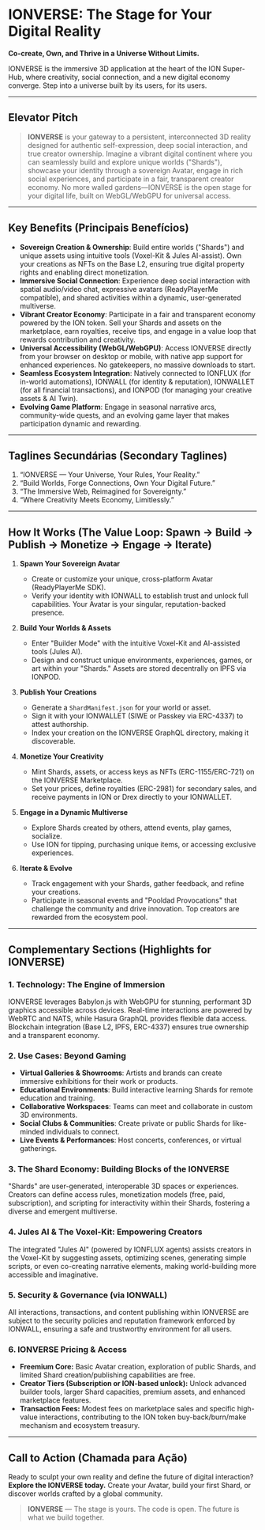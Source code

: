 # IONVERSE: The Stage for Your Digital Reality

**Co-create, Own, and Thrive in a Universe Without Limits.**

IONVERSE is the immersive 3D application at the heart of the ION Super-Hub, where creativity, social connection, and a new digital economy converge. Step into a universe built by its users, for its users.

---

## Elevator Pitch

> **IONVERSE** is your gateway to a persistent, interconnected 3D reality designed for authentic self-expression, deep social interaction, and true creator ownership. Imagine a vibrant digital continent where you can seamlessly build and explore unique worlds ("Shards"), showcase your identity through a sovereign Avatar, engage in rich social experiences, and participate in a fair, transparent creator economy. No more walled gardens—IONVERSE is the open stage for your digital life, built on WebGL/WebGPU for universal access.

---

## Key Benefits (Principais Benefícios)

*   **Sovereign Creation & Ownership**: Build entire worlds ("Shards") and unique assets using intuitive tools (Voxel-Kit & Jules AI-assist). Own your creations as NFTs on the Base L2, ensuring true digital property rights and enabling direct monetization.
*   **Immersive Social Connection**: Experience deep social interaction with spatial audio/video chat, expressive avatars (ReadyPlayerMe compatible), and shared activities within a dynamic, user-generated multiverse.
*   **Vibrant Creator Economy**: Participate in a fair and transparent economy powered by the ION token. Sell your Shards and assets on the marketplace, earn royalties, receive tips, and engage in a value loop that rewards contribution and creativity.
*   **Universal Accessibility (WebGL/WebGPU)**: Access IONVERSE directly from your browser on desktop or mobile, with native app support for enhanced experiences. No gatekeepers, no massive downloads to start.
*   **Seamless Ecosystem Integration**: Natively connected to IONFLUX (for in-world automations), IONWALL (for identity & reputation), IONWALLET (for all financial transactions), and IONPOD (for managing your creative assets & AI Twin).
*   **Evolving Game Platform**: Engage in seasonal narrative arcs, community-wide quests, and an evolving game layer that makes participation dynamic and rewarding.

---

## Taglines Secundárias (Secondary Taglines)

1.  “IONVERSE — Your Universe, Your Rules, Your Reality.”
2.  “Build Worlds, Forge Connections, Own Your Digital Future.”
3.  “The Immersive Web, Reimagined for Sovereignty.”
4.  “Where Creativity Meets Economy, Limitlessly.”

---

## How It Works (The Value Loop: Spawn → Build → Publish → Monetize → Engage → Iterate)

1.  **Spawn Your Sovereign Avatar**
    *   Create or customize your unique, cross-platform Avatar (ReadyPlayerMe SDK).
    *   Verify your identity with IONWALL to establish trust and unlock full capabilities. Your Avatar is your singular, reputation-backed presence.

2.  **Build Your Worlds & Assets**
    *   Enter "Builder Mode" with the intuitive Voxel-Kit and AI-assisted tools (Jules AI).
    *   Design and construct unique environments, experiences, games, or art within your "Shards." Assets are stored decentrally on IPFS via IONPOD.

3.  **Publish Your Creations**
    *   Generate a `ShardManifest.json` for your world or asset.
    *   Sign it with your IONWALLET (SIWE or Passkey via ERC-4337) to attest authorship.
    *   Index your creation on the IONVERSE GraphQL directory, making it discoverable.

4.  **Monetize Your Creativity**
    *   Mint Shards, assets, or access keys as NFTs (ERC-1155/ERC-721) on the IONVERSE Marketplace.
    *   Set your prices, define royalties (ERC-2981) for secondary sales, and receive payments in ION or Drex directly to your IONWALLET.

5.  **Engage in a Dynamic Multiverse**
    *   Explore Shards created by others, attend events, play games, socialize.
    *   Use ION for tipping, purchasing unique items, or accessing exclusive experiences.

6.  **Iterate & Evolve**
    *   Track engagement with your Shards, gather feedback, and refine your creations.
    *   Participate in seasonal events and "Pooldad Provocations" that challenge the community and drive innovation. Top creators are rewarded from the ecosystem pool.

---

## Complementary Sections (Highlights for IONVERSE)

### 1. **Technology: The Engine of Immersion**
IONVERSE leverages Babylon.js with WebGPU for stunning, performant 3D graphics accessible across devices. Real-time interactions are powered by WebRTC and NATS, while Hasura GraphQL provides flexible data access. Blockchain integration (Base L2, IPFS, ERC-4337) ensures true ownership and a transparent economy.

### 2. **Use Cases: Beyond Gaming**
*   **Virtual Galleries & Showrooms**: Artists and brands can create immersive exhibitions for their work or products.
*   **Educational Environments**: Build interactive learning Shards for remote education and training.
*   **Collaborative Workspaces**: Teams can meet and collaborate in custom 3D environments.
*   **Social Clubs & Communities**: Create private or public Shards for like-minded individuals to connect.
*   **Live Events & Performances**: Host concerts, conferences, or virtual gatherings.

### 3. **The Shard Economy: Building Blocks of the IONVERSE**
"Shards" are user-generated, interoperable 3D spaces or experiences. Creators can define access rules, monetization models (free, paid, subscription), and scripting for interactivity within their Shards, fostering a diverse and emergent multiverse.

### 4. **Jules AI & The Voxel-Kit: Empowering Creators**
The integrated "Jules AI" (powered by IONFLUX agents) assists creators in the Voxel-Kit by suggesting assets, optimizing scenes, generating simple scripts, or even co-creating narrative elements, making world-building more accessible and imaginative.

### 5. **Security & Governance (via IONWALL)**
All interactions, transactions, and content publishing within IONVERSE are subject to the security policies and reputation framework enforced by IONWALL, ensuring a safe and trustworthy environment for all users.

### 6. **IONVERSE Pricing & Access**
*   **Freemium Core:** Basic Avatar creation, exploration of public Shards, and limited Shard creation/publishing capabilities are free.
*   **Creator Tiers (Subscription or ION-based unlock):** Unlock advanced builder tools, larger Shard capacities, premium assets, and enhanced marketplace features.
*   **Transaction Fees:** Modest fees on marketplace sales and specific high-value interactions, contributing to the ION token buy-back/burn/make mechanism and ecosystem treasury.

---

## Call to Action (Chamada para Ação)

Ready to sculpt your own reality and define the future of digital interaction?
**Explore the IONVERSE today.** Create your Avatar, build your first Shard, or discover worlds crafted by a global community.

> **IONVERSE** — The stage is yours. The code is open. The future is what we build together.
